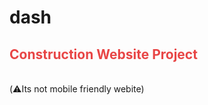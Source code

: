 # dash
<h2><a href = "https://dixit-kmt.github.io/dash/" target = "_blank" style = "text-decoration: none; color: #e84545;">Construction Website Project </a></h2><br>
(⚠️Its not mobile friendly webite)
